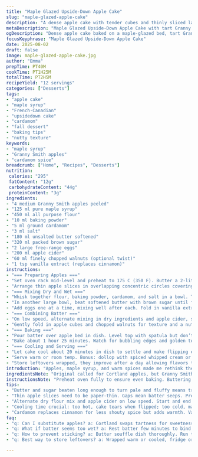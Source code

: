 ```yaml
---
title: "Maple Glazed Upside-Down Apple Cake"
slug: "maple-glazed-apple-cake"
description: "A dense apple cake with tender cubes and thinly sliced layers caramelized in a maple-spiced glaze. Uses warm spices and apple cider for deeper aroma. Beating butter and sugar to fluffy is key to lightness. Watch for bubbling edges and a golden crust. Serve warm, spooned with spiced cream or coconut yogurt for dairy-free."
metaDescription: "Maple Glazed Upside-Down Apple Cake with tart Granny Smith, cardamom warmth, and a sticky maple glaze. Dense yet tender, golden crust, ideal for cozy gatherings."
ogDescription: "Dense apple cake baked on a maple-glazed bed, tart Granny Smith, cardamom twist, soft cubes inside, crunchy edges. Serve warm with spiced cream or coconut yogurt."
focusKeyphrase: "Maple Glazed Upside-Down Apple Cake"
date: 2025-08-02
draft: false
image: maple-glazed-apple-cake.jpg
author: "Emma"
prepTime: PT40M
cookTime: PT1H25M
totalTime: PT2H5M
recipeYield: "12 servings"
categories: ["Desserts"]
tags:
- "apple cake"
- "maple syrup"
- "French-Canadian"
- "upsidedown cake"
- "cardamom"
- "fall dessert"
- "baking tips"
- "nutty texture"
keywords:
- "maple syrup"
- "Granny Smith apples"
- "cardamom spice"
breadcrumb: ["Home", "Recipes", "Desserts"]
nutrition: 
 calories: "295"
 fatContent: "12g"
 carbohydrateContent: "44g"
 proteinContent: "3g"
ingredients:
- "4 medium Granny Smith apples peeled"
- "125 ml pure maple syrup"
- "450 ml all purpose flour"
- "10 ml baking powder"
- "5 ml ground cardamom"
- "3 ml salt"
- "180 ml unsalted butter softened"
- "320 ml packed brown sugar"
- "2 large free-range eggs"
- "200 ml apple cider"
- "60 ml finely chopped walnuts (optional twist)"
- "1 tsp vanilla extract (replaces cinnamon)"
instructions:
- "=== Preparing Apples ==="
- "Set oven rack mid-level and preheat to 175 C (350 F). Butter a 2-liter souffle dish. Peel and cube one apple; set aside. Slice remaining apples very thinly on a mandoline; keep star centers for presentation."
- "Arrange thin apple slices in overlapping concentric circles covering bottom of the dish. Press gently so slices form a solid apple carpet that won’t let batter seep through. Pour maple syrup evenly over apples for glazing."
- "=== Mixing Dry and Wet ==="
- "Whisk together flour, baking powder, cardamom, and salt in a bowl. The cardamom adds unexpected warmth instead of cinnamon’s sharpness; try it."
- "In another large bowl, beat softened butter with brown sugar until fluffy and paler in color. This beats air into the batter, crucial for a tender crumb."
- "Add eggs one at a time, mixing well after each. Fold in vanilla extract now to integrate fragrance."
- "=== Combining Batter ==="
- "On low speed, alternate mixing in dry ingredients and apple cider, starting and ending with flour mixture. Stop when just combined—overmixing makes cake tough."
- "Gently fold in apple cubes and chopped walnuts for texture and a nutty contrast."
- "=== Baking ==="
- "Pour batter over apple bed in dish. Level top with spatula but don’t press down hard—the apples need room to shine through."
- "Bake about 1 hour 25 minutes. Watch for bubbling edges and golden top. Insert toothpick or skewer near center; if it comes out clean or with moist crumbs, done."
- "=== Cooling and Serving ==="
- "Let cake cool about 20 minutes in dish to settle and make flipping easier. Run thin knife around edges before inverting onto serving plate. The glossy apple layer should gleam on top."
- "Serve warm or room temp. Bonus: dollop with spiced whipped cream or coconut yogurt mixed with a drizzle of maple syrup."
- "Store leftovers wrapped, they improve after a day allowing flavors to deepen."
introduction: "Apples, maple syrup, and warm spices made me rethink the simple upside-down cake. Not just cinnamon and plain apples—cardamom and vanilla reinvent the flavor profile, subtle but impactful. The trick: thin apple layers packed tight to prevent batter from drowning the fruit. Then cubes folded into batter add surprise textural pops. Butter and brown sugar beaten together hold air bubbles; no skipping that or you get something dense and heavy. These cakes can be finicky — too wet batter and the glorious apple bed sinks or sogs out. Better let batter rest a few minutes while oven warms up to bind slightly. I swapped out some quantities, less apples but more texture; applesauce doesn’t cut it here. Maple syrup glazes and seeps creating that blistered, sticky apple crust that makes this cake unforgettable. Cool cake properly; too hot and it tears on flipping, too cold and the glaze sticks to the pan. A bit nerve-racking but once mastered, so worth it."
ingredientsNote: "Original called for Cortland apples, but Granny Smith bring tartness balancing the maple’s sweetness. Using apple cider instead of plain juice deepens flavor and adds acidity helping with rise. Switched cinnamon for cardamom – it’s less common but inventive. Vanilla extract enhances wet ingredients without overpowering. I introduced walnuts to cut sweetness and add crunch — omit for nut allergies. Butter beaten with brown sugar must be fluffy—patience pays off. Flour mix needs sifting or whisking to avoid lumps. Always measure flour properly by spooning and leveling; too much makes cake crumbly. Maple syrup is both a sweetener and a glaze so quality matters. If no maple on hand, honey or silan work but change final flavor."
instructionsNote: "Preheat oven fully to ensure even baking. Buttering the souffle dish thoroughly prevents sticking when flipping—use softened butter and spread evenly. Apple slices must be paper-thin and arranged tightly; gaps let batter through making a mess when unmolding. Press gently but don’t smash apples down or they’ll steam instead of caramelize. Adding syrup before batter seals in moisture and creates crunchy edges. When creaming butter and sugar, beat long enough to see pale color and increase volume; skipped that step once, regretted it with a dense cake. Adding eggs slowly prevents curdling. Alternate dry and wet ingredients mixing just until combined preserves air. Baking time varies by oven and dish – watch for color changes and test doneness with toothpick. Cooling slightly allows the glaze to set—too soon flipping and you lose the apple topping. A thin knife to loosen edges helps clean inversion. Serve with something creamy and subtly spiced; elevates final dish. Leftovers improve as flavors mingle so don’t rush eating."
tips:
- "Butter and sugar beaten long enough to turn pale and fluffy means trapped air that lifts batter—skip or rush this, cake gets dense and heavy. Watch texture closely not just color. Use room temp butter, small bowl for better control."
- "Thin apple slices need to be paper-thin. Gaps mean batter seeps. Press gently but don’t squash, or apples steam not caramelize. Overlapping concentric circles create a tight carpet that crisps up with maple syrup glaze—liquid pooling is your enemy."
- "Alternate dry flour mix and apple cider on low speed. Start and end with dry ingredients. Overmix and gluten tightens, tough crumb follows. Fold chunks of cubed apple and walnuts very gently after; folding preserves tender texture and nutty contrast."
- "Cooling time crucial: too hot, cake tears when flipped; too cold, maple glaze sticks to dish. About 20 minutes rest after baking; use thin knife to separate edges carefully before inversion. Patience here saves shape and glossy top layer."
- "Cardamom replaces cinnamon for less shouty spice but adds warmth. Vanilla folded early with eggs. Swapping apple cider for juice deepens flavor and acidity helps with rise. Walnuts optional but add crunch and cut sweetness. Always sift or whisk flour to avoid lumps."
faq:
- "q: Can I substitute apples? a: Cortland swaps tartness for sweetness; Granny Smith keeps balance. If no apples, no close substitute—texture and moisture different. Applesauce messes up texture here. Thin slices crucial not just cubes alone."
- "q: What if batter seems too wet? a: Rest batter few minutes to bind. If too runny, flour measuring often culprit—spoon and level, not scoop. Adding too much liquid toughens cake. You want batter thick enough to hold but not dry."
- "q: How to prevent sticking? a: Butter souffle dish thoroughly. Run thin knife around edges after baking. Maple glaze sticky, pressing batter down seals apples but too much pressure traps moisture, steam makes sog. Proper buttering key."
- "q: Best way to store leftovers? a: Wrapped warm or cooled, fridge or room temp both fine for 1-2 days. Reheat slightly to revive glaze crust, microwave or oven works. Freeze in airtight container if longer storing but glaze texture loses shine."

---
```

